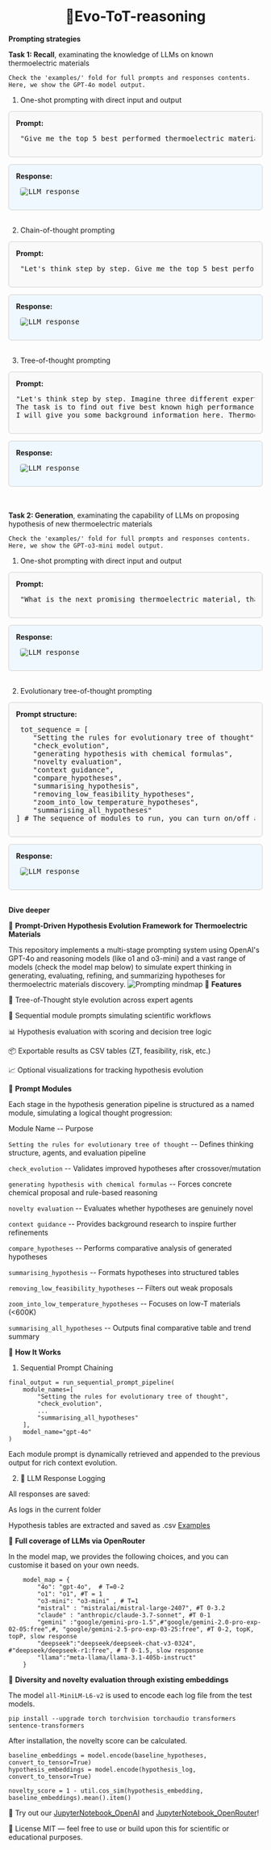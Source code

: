 
<h1 align="center"> 🌲Evo-ToT-reasoning</h1>

**Prompting strategies**

**Task 1: Recall**, examinating the knowledge of LLMs on known thermoelectric materials

`Check the 'examples/' fold for full prompts and responses contents. Here, we show the GPT-4o model output.`

1. One-shot prompting with direct input and output
<div style="border: 1px solid #cfcfcf; border-radius: 6px; padding: 1em; background-color: #f9f9f9; margin-bottom: 1em;"> <strong>Prompt:</strong><br> <pre> "Give me the top 5 best performed thermoelectric materials, with their ZT values, use a table to present them." </pre> </div> <div style="border: 1px solid #cfcfcf; border-radius: 6px; padding: 1em; background-color: #f0f8ff;"> <strong>Response:</strong><br> <pre> <img src="images/4o-one-shot.png" alt="LLM response" style="max-width: 100%; border-radius: 4px;" /> </pre></div>
<br>



2. Chain-of-thought prompting
<div style="border: 1px solid #cfcfcf; border-radius: 6px; padding: 1em; background-color: #f9f9f9; margin-bottom: 1em;"> <strong>Prompt:</strong><br> <pre> "Let's think step by step. Give me the top 5 best performed thermoelectric materials, with their ZT values, use a table to present them." </pre> </div> <div style="border: 1px solid #cfcfcf; border-radius: 6px; padding: 1em; background-color: #f0f8ff;"> <strong>Response:</strong><br> <pre> <img src="images/4o-cot.png" alt="LLM response" style="max-width: 100%; border-radius: 4px;" /> </pre> </div>
<br>

3. Tree-of-thought prompting

<div style="border: 1px solid #cfcfcf; border-radius: 6px; padding: 1em; background-color: #f9f9f9; margin-bottom: 1em;"> <strong>Prompt:</strong><br> <pre>"Let's think step by step. Imagine three different experts are answering this question. All experts will write down 1 step of their thinking, then share it with the group, Then all experts will go on to the next step, etc. If any expert realises they're wrong at any point then they leave.
The task is to find out five best known high performance thermoelectric materials and in order to confirm they are the best ones, you need to compare these materials according to their design strategies, thermoelectric efficiencies, and other key factors that you think fit. 
I will give you some background information here. Thermoelectric efficiency is governed by ZT = (S²σT)/κ. Traditional materials rely on scarce or toxic elements. Alternatives must optimise electronic transport properties, phonon engineering, and nanostructuring. Conventional approaches focus on band engineering, phonon-glass electron-crystal (PGEC) concepts, and alloy disorder, but breakthrough materials require novel strategies." </pre> </div> <div style="border: 1px solid #cfcfcf; border-radius: 6px; padding: 1em; background-color: #f0f8ff;"> <strong>Response:</strong><br> <pre> <img src="images/4o-tot.png" alt="LLM response" style="max-width: 100%; border-radius: 4px;" /> </pre> </div>
<br><br>

**Task 2: Generation**, examinating the capability of LLMs on proposing hypothesis of new thermoelectric materials

`Check the 'examples/' fold for full prompts and responses contents. Here, we show the GPT-o3-mini model output.`

1. One-shot prompting with direct input and output
<div style="border: 1px solid #cfcfcf; border-radius: 6px; padding: 1em; background-color: #f9f9f9; margin-bottom: 1em;"> <strong>Prompt:</strong><br> <pre> "What is the next promising thermoelectric material, that no one has never reported before? I'd like to have a try. What is the composition of it? Is this material never reported before? Why you propose this one? What is your inspiration? " </pre> </div> <div style="border: 1px solid #cfcfcf; border-radius: 6px; padding: 1em; background-color: #f0f8ff;"> <strong>Response:</strong><br> <pre> <img src="images/o3-mini-new-one-shot.png" alt="LLM response" style="max-width: 100%; border-radius: 4px;" /></pre> </div>
<br>

2. Evolutionary tree-of-thought prompting
<div style="border: 1px solid #cfcfcf; border-radius: 6px; padding: 1em; background-color: #f9f9f9; margin-bottom: 1em;"> <strong>Prompt structure:</strong><br> <pre> tot_sequence = [
    "Setting the rules for evolutionary tree of thought",
    "check_evolution",
    "generating hypothesis with chemical formulas",
    "novelty evaluation",
    "context guidance",
    "compare_hypotheses",
    "summarising_hypothesis",
    "removing_low_feasibility_hypotheses",
    "zoom_into_low_temperature_hypotheses",
    "summarising_all_hypotheses"
] # The sequence of modules to run, you can turn on/off any module
</pre> </div> <div style="border: 1px solid #cfcfcf; border-radius: 6px; padding: 1em; background-color: #f0f8ff;"> <strong>Response:</strong><br> <pre> <img src="images/o3-mini-evo.png" alt="LLM response" style="max-width: 100%; border-radius: 4px;" /> </pre> </div>
<br>

**Dive deeper**

🧪 **Prompt-Driven Hypothesis Evolution Framework for Thermoelectric Materials**

This repository implements a multi-stage prompting system using OpenAI's GPT-4o and reasoning models (like o1 and o3-mini) and a vast range of models (check the model map below) to simulate expert thinking in generating, evaluating, refining, and summarizing hypotheses for thermoelectric materials discovery.
![Prompting mindmap](tot.png)
📌 **Features**

🧠 Tree-of-Thought style evolution across expert agents

🔁 Sequential module prompts simulating scientific workflows

📊 Hypothesis evaluation with scoring and decision tree logic

📦 Exportable results as CSV tables (ZT, feasibility, risk, etc.)

📈 Optional visualizations for tracking hypothesis evolution

🧬 **Prompt Modules**

Each stage in the hypothesis generation pipeline is structured as a named module, simulating a logical thought progression:

Module Name --	Purpose

`Setting the rules for evolutionary tree of thought` -- Defines thinking structure, agents, and evaluation pipeline

`check_evolution` -- Validates improved hypotheses after crossover/mutation

`generating hypothesis with chemical formulas` -- Forces concrete chemical proposal and rule-based reasoning

`novelty evaluation` -- Evaluates whether hypotheses are genuinely novel

`context guidance` -- Provides background research to inspire further refinements

`compare_hypotheses` -- Performs comparative analysis of generated hypotheses

`summarising_hypothesis` -- Formats hypotheses into structured tables

`removing_low_feasibility_hypotheses` -- Filters out weak proposals

`zoom_into_low_temperature_hypotheses` -- Focuses on low-T materials (<600K)

`summarising_all_hypotheses` -- Outputs final comparative table and trend summary

🧠 **How It Works**
1. Sequential Prompt Chaining

```
final_output = run_sequential_prompt_pipeline(
    module_names=[
        "Setting the rules for evolutionary tree of thought",
        "check_evolution",
        ...
        "summarising_all_hypotheses"
    ],
    model_name="gpt-4o"
)
```

Each module prompt is dynamically retrieved and appended to the previous output for rich context evolution.

2. 📂 LLM Response Logging
   
All responses are saved:

As logs in the current folder

Hypothesis tables are extracted and saved as .csv [Examples](examples)

🧬 **Full coverage of LLMs via OpenRouter**

In the model map, we provides the following choices, and you can customise it based on your own needs.
```
    model_map = {
        "4o": "gpt-4o",  # T=0-2 
        "o1": "o1", #T = 1
        "o3-mini": "o3-mini" , # T=1
        "mistral" : "mistralai/mistral-large-2407", #T 0-3.2
        "claude" : "anthropic/claude-3.7-sonnet", #T 0-1
        "gemini" :"google/gemini-pro-1.5",#"google/gemini-2.0-pro-exp-02-05:free",#, "google/gemini-2.5-pro-exp-03-25:free", #T 0-2, topK, topP, slow response
        "deepseek":"deepseek/deepseek-chat-v3-0324", #"deepseek/deepseek-r1:free", # T 0-1.5, slow response
        "llama":"meta-llama/llama-3.1-405b-instruct"
    }
```

🧬 **Diversity and novelty evaluation through existing embeddings**

The model `all-MiniLM-L6-v2` is used to encode each log file from the test models. 
```
pip install --upgrade torch torchvision torchaudio transformers sentence-transformers
```
After installation, the novelty score can be calculated.
```
baseline_embeddings = model.encode(baseline_hypotheses, convert_to_tensor=True)
hypothesis_embeddings = model.encode(hypothesis_log, convert_to_tensor=True)

novelty_score = 1 - util.cos_sim(hypothesis_embedding, baseline_embeddings).mean().item()
```


🧩 Try out our [JupyterNotebook_OpenAI](prompting.ipynb) and [JupyterNotebook_OpenRouter](prompting_openrouter.ipynb)!

📜 License
MIT — feel free to use or build upon this for scientific or educational purposes.

